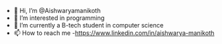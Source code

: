 - 👋 Hi, I’m @Aishwaryamanikoth
- 👀 I’m interested in programming
- 🌱 I’m currently a B-tech student in computer science
- 📫 How to reach me -https://www.linkedin.com/in/aishwarya-manikoth

<!---
Aishwaryamanikoth/Aishwaryamanikoth is a ✨ special ✨ repository because its `README.md` (this file) appears on your GitHub profile.
You can click the Preview link to take a look at your changes.
--->
